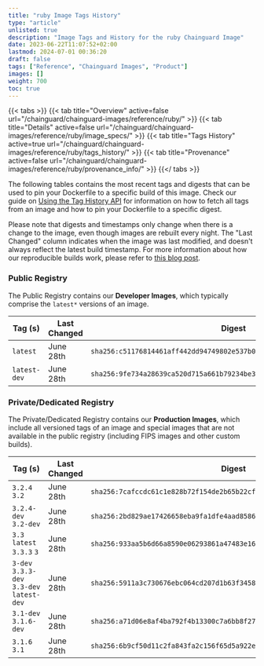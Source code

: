 ```yaml
---
title: "ruby Image Tags History"
type: "article"
unlisted: true
description: "Image Tags and History for the ruby Chainguard Image"
date: 2023-06-22T11:07:52+02:00
lastmod: 2024-07-01 00:36:20
draft: false
tags: ["Reference", "Chainguard Images", "Product"]
images: []
weight: 700
toc: true
---
```


{{< tabs >}}
{{< tab title="Overview" active=false url="/chainguard/chainguard-images/reference/ruby/" >}}
{{< tab title="Details" active=false url="/chainguard/chainguard-images/reference/ruby/image_specs/" >}}
{{< tab title="Tags History" active=true url="/chainguard/chainguard-images/reference/ruby/tags_history/" >}}
{{< tab title="Provenance" active=false url="/chainguard/chainguard-images/reference/ruby/provenance_info/" >}}
{{</ tabs >}}

The following tables contains the most recent tags and digests that can be used to pin your Dockerfile to a specific build of this image. Check our guide on [Using the Tag History API](/chainguard/chainguard-images/using-the-tag-history-api/) for information on how to fetch all tags from an image and how to pin your Dockerfile to a specific digest.

Please note that digests and timestamps only change when there is a change to the image, even though images are rebuilt every night. The "Last Changed" column indicates when the image was last modified, and doesn't always reflect the latest build timestamp. For more information about how our reproducible builds work, please refer to [this blog post](https://www.chainguard.dev/unchained/reproducing-chainguards-reproducible-image-builds).

### Public Registry
The Public Registry contains our **Developer Images**, which typically comprise the `latest*` versions of an image.

| Tag (s)       | Last Changed | Digest                                                                    |
|---------------|--------------|---------------------------------------------------------------------------|
|  `latest`     | June 28th    | `sha256:c51176814461aff442dd94749802e537b06663c868882835f9fe4c5678adaf81` |
|  `latest-dev` | June 28th    | `sha256:9fe734a28639ca520d715a661b79234be3d7bd0f4e5516d0f05b7986bd6d6849` |


### Private/Dedicated Registry
The Private/Dedicated Registry contains our **Production Images**, which include all versioned tags of an image and special images that are not available in the public registry (including FIPS images and other custom builds).

| Tag (s)                                     | Last Changed | Digest                                                                    |
|---------------------------------------------|--------------|---------------------------------------------------------------------------|
|  `3.2.4` `3.2`                              | June 28th    | `sha256:7cafccdc61c1e828b72f154de2b65b22cf8dc6a57ac372e9324028ca8092f14a` |
|  `3.2.4-dev` `3.2-dev`                      | June 28th    | `sha256:2bd829ae17426658eba9fa1dfe4aad85863d8a6eeebe6fc9c5cfad38b6741727` |
|  `3.3` `latest` `3.3.3` `3`                 | June 28th    | `sha256:933aa5b6d66a8590e06293861a47483e165b2b8386d1fcb42be3f00943e63643` |
|  `3-dev` `3.3.3-dev` `3.3-dev` `latest-dev` | June 28th    | `sha256:5911a3c730676ebc064cd207d1b63f3458b685a5e2c6cf23a6e7fbdacff974d2` |
|  `3.1-dev` `3.1.6-dev`                      | June 28th    | `sha256:a71d06e8af4ba792f4b13300c7a6bb8f27d010834bc9e00d5e5a52b3cc1fa812` |
|  `3.1.6` `3.1`                              | June 28th    | `sha256:6b9cf50d11c2fa843fa2c156f65d5a922efd230c324b595cb44ab316223a6816` |

